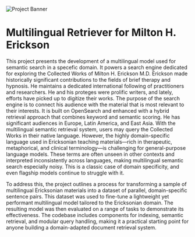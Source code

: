 ![Project Banner](images/banner.jpeg)

# Multilingual Retriever for Milton H. Erickson

This project presents the development of a multilingual model used for semantic search in a specefic domain. It powers a search engine dedicated for exploring the Collected Works of Milton H. Erickson M.D. Erickson made historically significant contributions to the fields of brief therapy and hypnosis. He maintains a dedicated international following of practitioners and researchers. He and his proteges were prolific writers, and lately, efforts have picked up to digitize their works. The purpose of the search engine is to connect his audience with the material that is most relevant to their interests. It is built on OpenSearch and enhanced with a hybrid retrieval approach that combines keyword and semantic scoring. He has significant audiences in Europe, Latin America, and East Asia. With the multilingual semantic retrieval system, users may query the Collected Works in their native language. However, the highly domain-specific language used in Ericksonian teaching materials—rich in therapeutic, metaphorical, and clinical terminology—is challenging for general-purpose language models. These terms are often unseen in other contexts and interpreted inconsistently across languages, making multilingual semantic search especially noisy. This is a classic case of domain specificity, and even flagship models continue to struggle with it.



To address this, the project outlines a process for transforming a sample of multilingual Ericksonian materials into a dataset of parallel, domain-specific sentence pairs. This dataset was used to fine-tune a lightweight yet performant multilingual model tailored to the Ericksonian domain. The resulting model was then evaluated on a range of tasks to demonstrate its effectiveness. The codebase includes components for indexing, semantic retrieval, and modular query handling, making it a practical starting point for anyone building a domain-adapted document retrieval system.